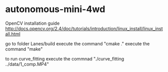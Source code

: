 # autonomous-mini-4wd

OpenCV installation guide http://docs.opencv.org/2.4/doc/tutorials/introduction/linux_install/linux_install.html

go to folder Lanes/build
execute the command "cmake ."
execute the command "make"

to run curve_fitting execute the commnad "./curve_fitting ../data/1_comp.MP4"

